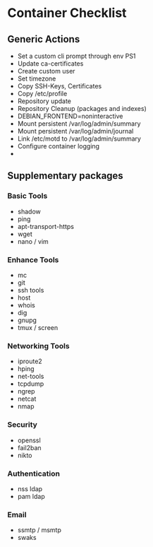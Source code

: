 # Container Checklist


## Generic Actions

- Set a custom cli prompt through env PS1
- Update ca-certificates
- Create custom user
- Set timezone
- Copy SSH-Keys, Certificates
- Copy /etc/profile
- Repository update
- Repository Cleanup (packages and indexes)
- DEBIAN_FRONTEND=noninteractive
- Mount persistent /var/log/admin/summary
- Mount persistent /var/log/admin/journal
- Link /etc/motd to /var/log/admin/summary
- Configure container logging
-

## Supplementary packages

### Basic Tools

- shadow
- ping
- apt-transport-https
- wget
- nano / vim

### Enhance Tools

- mc
- git
- ssh tools
- host
- whois
- dig
- gnupg
- tmux / screen

### Networking Tools

- iproute2
- hping
- net-tools
- tcpdump
- ngrep
- netcat
- nmap

### Security

- openssl
- fail2ban
- nikto

### Authentication

- nss ldap
- pam ldap

### Email

- ssmtp / msmtp
- swaks







